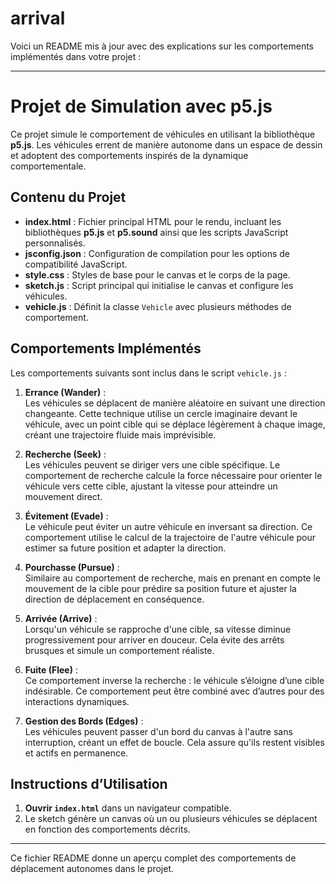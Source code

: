 # arrival
Voici un README mis à jour avec des explications sur les comportements implémentés dans votre projet :

---

# Projet de Simulation avec p5.js

Ce projet simule le comportement de véhicules en utilisant la bibliothèque **p5.js**. Les véhicules errent de manière autonome dans un espace de dessin et adoptent des comportements inspirés de la dynamique comportementale.

## Contenu du Projet

- **index.html** : Fichier principal HTML pour le rendu, incluant les bibliothèques **p5.js** et **p5.sound** ainsi que les scripts JavaScript personnalisés.
- **jsconfig.json** : Configuration de compilation pour les options de compatibilité JavaScript.
- **style.css** : Styles de base pour le canvas et le corps de la page.
- **sketch.js** : Script principal qui initialise le canvas et configure les véhicules.
- **vehicle.js** : Définit la classe `Vehicle` avec plusieurs méthodes de comportement.

## Comportements Implémentés

Les comportements suivants sont inclus dans le script `vehicle.js` :

1. **Errance (Wander)** :  
   Les véhicules se déplacent de manière aléatoire en suivant une direction changeante. Cette technique utilise un cercle imaginaire devant le véhicule, avec un point cible qui se déplace légèrement à chaque image, créant une trajectoire fluide mais imprévisible. 

2. **Recherche (Seek)** :  
   Les véhicules peuvent se diriger vers une cible spécifique. Le comportement de recherche calcule la force nécessaire pour orienter le véhicule vers cette cible, ajustant la vitesse pour atteindre un mouvement direct.

3. **Évitement (Evade)** :  
   Le véhicule peut éviter un autre véhicule en inversant sa direction. Ce comportement utilise le calcul de la trajectoire de l'autre véhicule pour estimer sa future position et adapter la direction.

4. **Pourchasse (Pursue)** :  
   Similaire au comportement de recherche, mais en prenant en compte le mouvement de la cible pour prédire sa position future et ajuster la direction de déplacement en conséquence.

5. **Arrivée (Arrive)** :  
   Lorsqu'un véhicule se rapproche d'une cible, sa vitesse diminue progressivement pour arriver en douceur. Cela évite des arrêts brusques et simule un comportement réaliste.

6. **Fuite (Flee)** :  
   Ce comportement inverse la recherche : le véhicule s’éloigne d’une cible indésirable. Ce comportement peut être combiné avec d’autres pour des interactions dynamiques.

7. **Gestion des Bords (Edges)** :  
   Les véhicules peuvent passer d'un bord du canvas à l'autre sans interruption, créant un effet de boucle. Cela assure qu'ils restent visibles et actifs en permanence.

## Instructions d’Utilisation

1. **Ouvrir `index.html`** dans un navigateur compatible.
2. Le sketch génère un canvas où un ou plusieurs véhicules se déplacent en fonction des comportements décrits.

---

Ce fichier README donne un aperçu complet des comportements de déplacement autonomes dans le projet.
